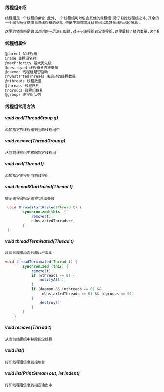 #### 线程组介绍

```markdown
线程组是一个线程的集合.此外,一个线程组可以包含其他的线程组.除了初始线程组之外,其余的线程组构成了一棵树.
一个线程允许获取自己线程组的信息,但是不能获取父线程组以及其他线程组的信息.
```

```markdown
这里的锁策略是尝试对树的一层进行加锁.对于子线程组到父线程组.这里限制了锁的数量,这个操作可以限制获取根线程组的操作.这个策略会导致对线程组进行快照,并清理快照,而非在子线程组工作时,持有父线程组的锁.
```

#### 线程组属性

```markdown
@parent 父线程组
@name 线程组名称
@maxPriority 最大优先级
@destroyed 线程组是否被撤销
@daemon 线程组是否启动
@nUnstartedThreads 未启动的线程数量
@nthreads 线程数量
@threads 线程队列
@ngroups 线程组数量
@groups 线程组队列
```

#### 线程组常用方法

##### void add(ThreadGroup g)

```markdown
添加指定的线程组到当前线程组中
```

##### void remove(ThreadGroup g)

```markdown
从当前线程组中移除指定线程组
```

##### void add(Thread t)

```markdown
添加指定线程到当前线程组
```

##### void threadStartFailed(Thread t)

```markdown
提示线程组指定线程t启动失败
```

```java
 void threadStartFailed(Thread t) {
        synchronized(this) {
            remove(t);
            nUnstartedThreads++;
        }
 }
```

##### void threadTerminated(Thread t)

```markdown
提示线程组指定线程执行完毕
```

```java
void threadTerminated(Thread t) {
        synchronized (this) {
            remove(t);
            if (nthreads == 0) {
                notifyAll();
            }
            if (daemon && (nthreads == 0) &&
                (nUnstartedThreads == 0) && (ngroups == 0))
            {
                destroy();
            }
        }
    }
```

##### void remove(Thread t)

```markdown
从当前线程组中移除指定线程
```

##### void list()

```markdown
打印线程组信息到控制台
```

##### void list(PrintStream out, int indent)

```markdown
打印线程组信息到指定输出中
```


